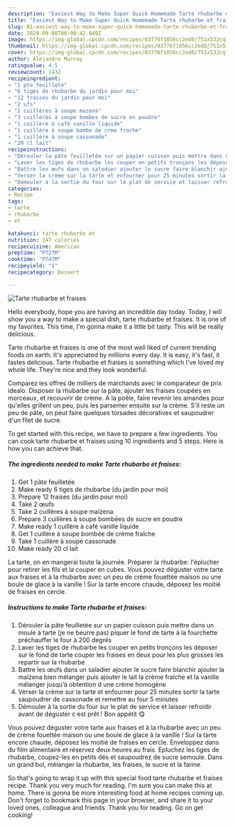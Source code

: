 ```yaml
---
description: "Easiest Way to Make Super Quick Homemade Tarte rhubarbe et fraises"
title: "Easiest Way to Make Super Quick Homemade Tarte rhubarbe et fraises"
slug: 81-easiest-way-to-make-super-quick-homemade-tarte-rhubarbe-et-fraises
date: 2020-09-08T06:08:42.849Z
image: https://img-global.cpcdn.com/recipes/03776f1056cc2ed0/751x532cq70/tarte-rhubarbe-et-fraises-photo-principale-de-la-recette.jpg
thumbnail: https://img-global.cpcdn.com/recipes/03776f1056cc2ed0/751x532cq70/tarte-rhubarbe-et-fraises-photo-principale-de-la-recette.jpg
cover: https://img-global.cpcdn.com/recipes/03776f1056cc2ed0/751x532cq70/tarte-rhubarbe-et-fraises-photo-principale-de-la-recette.jpg
author: Alejandro Murray
ratingvalue: 4.5
reviewcount: 1432
recipeingredient:
- "1 pte feuillete"
- "6 tiges de rhubarbe du jardin pour moi"
- "12 fraises du jardin pour moi"
- "2 ufs"
- "2 cuillères à soupe mazena"
- "3 cuillères à soupe bombes de sucre en poudre"
- "1 cuillère à café vanille liquide"
- "1 cuillère à soupe bombe de crme frache"
- "1 cuillère à soupe cassonade"
- "20 cl lait"
recipeinstructions:
- "Dérouler la pâte feuilletée sur un papier cuisson puis mettre dans un moule à tarte (je ne beurre pas) piquer le fond de tarte à la fourchette préchauffer le four à 200 degrés"
- "Laver les tiges de rhubarbe les couper en petits tronçons les déposer sur le fond de tarte couper les fraises en deux pour les plus grosses les repartir sur la rhubarbe"
- "Battre les œufs dans un saladier ajouter le sucre faire blanchir ajouter la maïzena bien mélanger puis ajouter le lait la crème fraîche et la vanille mélanger jusqu’à obtention d une crème homogène"
- "Verser la crème sur la tarte et enfourner pour 25 minutes sortir la tarte saupoudrer de cassonade et remettre au four 5 minutes"
- "Démouler à la sortie du four sur le plat de service et laisser refroidir avant de déguster c est prêt ! Bon appétit 😋"
categories:
- Recipe
tags:
- tarte
- rhubarbe
- et

katakunci: tarte rhubarbe et 
nutrition: 247 calories
recipecuisine: American
preptime: "PT27M"
cooktime: "PT47M"
recipeyield: "1"
recipecategory: Dessert

---
```



![Tarte rhubarbe et fraises](https://img-global.cpcdn.com/recipes/03776f1056cc2ed0/751x532cq70/tarte-rhubarbe-et-fraises-photo-principale-de-la-recette.jpg)

Hello everybody, hope you are having an incredible day today. Today, I will show you a way to make a special dish, tarte rhubarbe et fraises. It is one of my favorites. This time, I'm gonna make it a little bit tasty. This will be really delicious.

Tarte rhubarbe et fraises is one of the most well liked of current trending foods on earth. It's appreciated by millions every day. It is easy, it's fast, it tastes delicious. Tarte rhubarbe et fraises is something which I've loved my whole life. They're nice and they look wonderful.

Comparez les offres de milliers de marchands avec le comparateur de prix idealo. Disposer la rhubarbe sur la pâte, ajouter les fraises coupées en morceaux, et recouvrir de crème. A la poêle, faire revenir les amandes pour qu&#39;elles grillent un peu, puis les parsemer ensuite sur la crème. S&#39;il reste un peu de pâte, on peut faire quelques torsades décoratives et saupoudrer d&#39;un filet de sucre.


To get started with this recipe, we have to prepare a few ingredients. You can cook tarte rhubarbe et fraises using 10 ingredients and 5 steps. Here is how you can achieve that.

<!--inarticleads1-->

##### The ingredients needed to make Tarte rhubarbe et fraises:

1. Get 1 pâte feuilletée
1. Make ready 6 tiges de rhubarbe (du jardin pour moi)
1. Prepare 12 fraises (du jardin pour moi)
1. Take 2 œufs
1. Take 2 cuillères à soupe maïzena
1. Prepare 3 cuillères à soupe bombées de sucre en poudre
1. Make ready 1 cuillère à café vanille liquide
1. Get 1 cuillère à soupe bombée de crème fraîche
1. Take 1 cuillère à soupe cassonade
1. Make ready 20 cl lait


La tarte, on en mangerai toute la journée. Préparer la rhubarbe: l&#39;éplucher pour retirer les fils et la couper en cubes. Vous pouvez déguster votre tarte aux fraises et à la rhubarbe avec un peu de crème fouettée maison ou une boule de glace à la vanille ! Sur la tarte encore chaude, déposez les moitié de fraises en cercle. 

<!--inarticleads2-->

##### Instructions to make Tarte rhubarbe et fraises:

1. Dérouler la pâte feuilletée sur un papier cuisson puis mettre dans un moule à tarte (je ne beurre pas) piquer le fond de tarte à la fourchette préchauffer le four à 200 degrés
1. Laver les tiges de rhubarbe les couper en petits tronçons les déposer sur le fond de tarte couper les fraises en deux pour les plus grosses les repartir sur la rhubarbe
1. Battre les œufs dans un saladier ajouter le sucre faire blanchir ajouter la maïzena bien mélanger puis ajouter le lait la crème fraîche et la vanille mélanger jusqu’à obtention d une crème homogène
1. Verser la crème sur la tarte et enfourner pour 25 minutes sortir la tarte saupoudrer de cassonade et remettre au four 5 minutes
1. Démouler à la sortie du four sur le plat de service et laisser refroidir avant de déguster c est prêt ! Bon appétit 😋


Vous pouvez déguster votre tarte aux fraises et à la rhubarbe avec un peu de crème fouettée maison ou une boule de glace à la vanille ! Sur la tarte encore chaude, déposez les moitié de fraises en cercle. Enveloppez dans du film alimentaire et réservez deux heures au frais. Epluchez les tiges de rhubarbe, coupez-les en petits dés et saupoudrez de sucre semoule. Dans un grand bol, mélanger la rhubarbe, les fraises, le sucre et la farine. 

So that's going to wrap it up with this special food tarte rhubarbe et fraises recipe. Thank you very much for reading. I'm sure you can make this at home. There is gonna be more interesting food at home recipes coming up. Don't forget to bookmark this page in your browser, and share it to your loved ones, colleague and friends. Thank you for reading. Go on get cooking!
